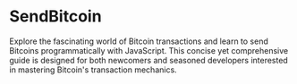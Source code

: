 # SendBitcoin
Explore the fascinating world of Bitcoin transactions and learn to send Bitcoins programmatically with JavaScript. This concise yet comprehensive guide is designed for both newcomers and seasoned developers interested in mastering Bitcoin's transaction mechanics.
